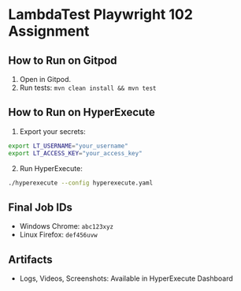 # LambdaTest Playwright 102 Assignment

## How to Run on Gitpod

1. Open in Gitpod.
2. Run tests: `mvn clean install && mvn test`

## How to Run on HyperExecute

1. Export your secrets:
```bash
export LT_USERNAME="your_username"
export LT_ACCESS_KEY="your_access_key"
```
2. Run HyperExecute:
```bash
./hyperexecute --config hyperexecute.yaml
```

## Final Job IDs

- Windows Chrome: `abc123xyz`
- Linux Firefox: `def456uvw`

## Artifacts

- Logs, Videos, Screenshots: Available in HyperExecute Dashboard